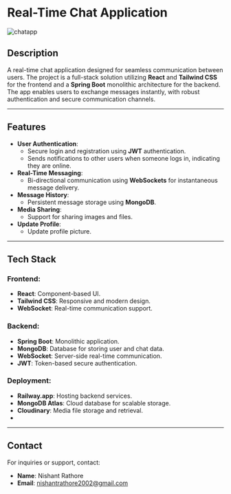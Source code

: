# Real-Time Chat Application

![chatapp](https://github.com/user-attachments/assets/06b01a82-55a6-422e-9519-27159d93bcfc)


## Description
A real-time chat application designed for seamless communication between users. The project is a full-stack solution utilizing **React** and **Tailwind CSS** for the frontend and a **Spring Boot** monolithic architecture for the backend. The app enables users to exchange messages instantly, with robust authentication and secure communication channels.

---

## Features
- **User Authentication**:
  - Secure login and registration using **JWT** authentication.
  - Sends notifications to other users when someone logs in, indicating they are online.
- **Real-Time Messaging**:
  - Bi-directional communication using **WebSockets** for instantaneous message delivery.
- **Message History**:
  - Persistent message storage using **MongoDB**.
- **Media Sharing**:
  - Support for sharing images and files.
- **Update Profile**:
  - Update profile picture.

---

## Tech Stack

### Frontend:
- **React**: Component-based UI.
- **Tailwind CSS**: Responsive and modern design.
- **WebSocket**: Real-time communication support.

### Backend:
- **Spring Boot**: Monolithic application.
- **MongoDB**: Database for storing user and chat data.
- **WebSocket**: Server-side real-time communication.
- **JWT**: Token-based secure authentication.

### Deployment:
- **Railway.app**: Hosting backend services.
- **MongoDB Atlas**: Cloud database for scalable storage.
- **Cloudinary**: Media file storage and retrieval.
- 
---

## Contact
For inquiries or support, contact:
- **Name**: Nishant Rathore
- **Email**: nishantrathore2002@gmail.com
